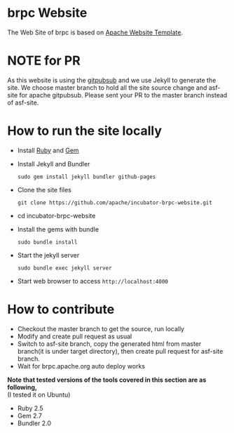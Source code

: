 # brpc Website
The Web Site of brpc is based on [Apache Website Template](https://github.com/apache/apache-website-template).

# NOTE for PR
As this website is using the [gitpubsub](https://www.apache.org/dev/project-site.html) and we use Jekyll to generate the site.
We choose master branch to hold all the site source change and asf-site for apache gitpubsub.
Please sent your PR to the master branch instead of asf-site.

# How to run the site locally   

*  Install [Ruby](https://www.ruby-lang.org/en/downloads/) and [Gem](https://rubygems.org/)   

*  Install Jekyll and Bundler   

   `sudo gem install jekyll bundler github-pages`  

*  Clone the site files

   `git clone https://github.com/apache/incubator-brpc-website.git`

* cd incubator-brpc-website

*  Install the gems with bundle

   `sudo bundle install`

*  Start the jekyll server

   `sudo bundle exec jekyll server`

*  Start web browser to access `http://localhost:4000`   


# How to contribute
* Checkout the master branch to get the source, run locally 
* Modify and  create pull request as usual
* Switch to asf-site branch, copy the generated html from master branch(it is under target directory), then create pull request for asf-site branch.
* Wait for brpc.apache.org auto deploy works


**Note that tested versions of the tools covered in this section are as following,**    
(I tested it on Ubuntu)
*  Ruby 2.5 
*  Gem 2.7  
*  Bundler 2.0   